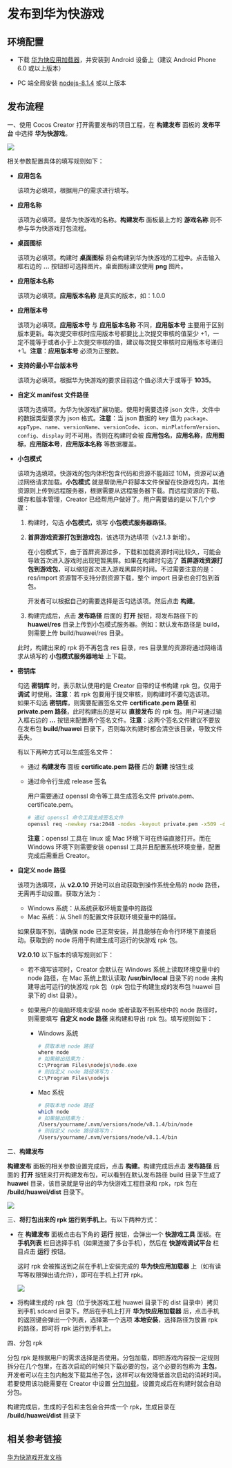 # 发布到华为快游戏

## 环境配置

- 下载 [华为快应用加载器](https://obs.cn-north-2.myhwclouds.com/hms-ds-wf/sdk/HwFastAPPEngine_Loader.1213_tool.zip)，并安装到 Android 设备上（建议 Android Phone 6.0 或以上版本）

- PC 端全局安装 [nodejs-8.1.4](https://nodejs.org/zh-cn/download/) 或以上版本

## 发布流程

一、使用 Cocos Creator 打开需要发布的项目工程，在 **构建发布** 面板的 **发布平台** 中选择 **华为快游戏**。

![](./publish-huawei-fast-games/build_option.png)

相关参数配置具体的填写规则如下：

- **应用包名**

  该项为必填项，根据用户的需求进行填写。

- **应用名称**

  该项为必填项。是华为快游戏的名称。**构建发布** 面板最上方的 **游戏名称** 则不参与华为快游戏打包流程。

- **桌面图标**

  该项为必填项。构建时 **桌面图标** 将会构建到华为快游戏的工程中。点击输入框右边的 **...** 按钮即可选择图片。桌面图标建议使用 **png** 图片。

- **应用版本名称**

  该项为必填项。**应用版本名称** 是真实的版本，如：1.0.0

- **应用版本号**

  该项为必填项。**应用版本号** 与 **应用版本名称** 不同，**应用版本号** 主要用于区别版本更新。每次提交审核时应用版本号都要比上次提交审核的值至少 +1，一定不能等于或者小于上次提交审核的值，建议每次提交审核时应用版本号递归 +1。**注意**：**应用版本号** 必须为正整数。

- **支持的最小平台版本号**

  该项为必填项。根据华为快游戏的要求目前这个值必须大于或等于 **1035**。

- **自定义 manifest 文件路径**

  该项为选填项。为华为快游戏扩展功能。使用时需要选择 json 文件，文件中的数据类型要求为 json 格式。**注意**：当 json 数据的 key 值为 `package`、`appType`、`name`、`versionName`、`versionCode`、`icon`、`minPlatformVersion`、`config`、`display` 时不可用。否则在构建时会被 **应用包名**，**应用名称**，**应用图标**，**应用版本号**，**应用版本名称** 等数据覆盖。

- **小包模式**

  该项为选填项。快游戏的包内体积包含代码和资源不能超过 10M，资源可以通过网络请求加载。**小包模式** 就是帮助用户将脚本文件保留在快游戏包内，其他资源则上传到远程服务器，根据需要从远程服务器下载。而远程资源的下载、缓存和版本管理，Creator 已经帮用户做好了。用户需要做的是以下几个步骤：

  1. 构建时，勾选 **小包模式**，填写 **小包模式服务器路径**。

  2. **首屏游戏资源打包到游戏包**，该选项为选填项（v2.1.3 新增）。
  
      在小包模式下，由于首屏资源过多，下载和加载资源时间比较久，可能会导致首次进入游戏时出现短暂黑屏。如果在构建时勾选了 **首屏游戏资源打包到游戏包**，可以缩短首次进入游戏黑屏的时间。不过需要注意的是：res/import 资源暂不支持分割资源下载，整个 import 目录也会打包到首包。
  
      开发者可以根据自己的需要选择是否勾选该项。然后点击 **构建**。

  3. 构建完成后，点击 **发布路径** 后面的 **打开** 按钮，将发布路径下的 **huawei/res** 目录上传到小包模式服务器。例如：默认发布路径是 build，则需要上传 build/huawei/res 目录。

  此时，构建出来的 rpk 将不再包含 res 目录，res 目录里的资源将通过网络请求从填写的 **小包模式服务器地址** 上下载。

- **密钥库**

  勾选 **密钥库** 时，表示默认使用的是 Creator 自带的证书构建 rpk 包，仅用于 **调试** 时使用。**注意**：若 rpk 包要用于提交审核，则构建时不要勾选该项。<br>
  如果不勾选 **密钥库**，则需要配置签名文件 **certificate.pem 路径** 和 **private.pem 路径**，此时构建出的是可以 **直接发布** 的 rpk 包。用户可通过输入框右边的 **...** 按钮来配置两个签名文件。**注意**：这两个签名文件建议不要放在发布包 **build/huawei** 目录下，否则每次构建时都会清空该目录，导致文件丢失。<br>

  有以下两种方式可以生成签名文件：

    - 通过 **构建发布** 面板 **certificate.pem 路径** 后的 **新建** 按钮生成

    - 通过命令行生成 release 签名

      用户需要通过 openssl 命令等工具生成签名文件 private.pem、certificate.pem。

      ```bash
      # 通过 openssl 命令工具生成签名文件
      openssl req -newkey rsa:2048 -nodes -keyout private.pem -x509 -days 3650 -out certificate.pem
      ```

      **注意**：openssl 工具在 linux 或 Mac 环境下可在终端直接打开。而在 Windows 环境下则需要安装 openssl 工具并且配置系统环境变量，配置完成后需重启 Creator。

- **自定义 node 路径**

  该项为选填项，从 **v2.0.10** 开始可以自动获取到操作系统全局的 node 路径，无需再手动设置。获取方法为：
  
  - Windows 系统：从系统获取环境变量中的路径
  - Mac 系统：从 Shell 的配置文件获取环境变量中的路径。
  
  如果获取不到，请确保 node 已正常安装，并且能够在命令行环境下直接启动。获取到的 node 将用于构建生成可运行的快游戏 rpk 包。

  **V2.0.10** 以下版本的填写规则如下：
  
  - 若不填写该项时，Creator 会默认在 Windows 系统上读取环境变量中的 node 路径，在 Mac 系统上默认读取 **/usr/bin/local** 目录下的 node 来构建导出可运行的快游戏 rpk 包（rpk 包位于构建生成的发布包 huawei 目录下的 dist 目录）。
  - 如果用户的电脑环境未安装 node 或者读取不到系统中的 node 路径时，则需要填写 **自定义 node 路径** 来构建和导出 rpk 包。填写规则如下：

    - Windows 系统

      ```bash
      # 获取本地 node 路径
      where node
      # 如果输出结果为：
      C:\Program Files\nodejs\node.exe
      # 则自定义 node 路径填写为：
      C:\Program Files\nodejs
      ```

    - Mac 系统

      ```bash
      # 获取本地 node 路径
      which node
      # 如果输出结果为：
      /Users/yourname/.nvm/versions/node/v8.1.4/bin/node
      # 则自定义 node 路径填写为：
      /Users/yourname/.nvm/versions/node/v8.1.4/bin
      ```

二、**构建发布**

  **构建发布** 面板的相关参数设置完成后，点击 **构建**。构建完成后点击 **发布路径** 后面的 **打开** 按钮来打开构建发布包，可以看到在默认发布路径 build 目录下生成了 **huawei** 目录，该目录就是导出的华为快游戏工程目录和 rpk，rpk 包在 **/build/huawei/dist** 目录下。

  ![](./publish-huawei-fast-games/rpk.png)

三、**将打包出来的 rpk 运行到手机上**。有以下两种方式：

  - 在 **构建发布** 面板点击右下角的 **运行** 按钮，会弹出一个 **快游戏工具** 面板。在 **手机列表** 栏目选择手机（如果连接了多台手机），然后在 **快游戏调试平台** 栏目点击 **运行** 按钮。

    这时 rpk 会被推送到之前在手机上安装完成的 **华为快应用加载器** 上（如有读写等权限弹出请允许），即可在手机上打开 rpk。

    ![](./publish-huawei-fast-games/play.png)

  - 将构建生成的 rpk 包（位于快游戏工程 huawei 目录下的 dist 目录中）拷贝到手机 sdcard 目录下。然后在手机上打开 **华为快应用加载器** 后，点击手机的返回键会弹出一个列表，选择第一个选项 **本地安装**，选择路径为放置 rpk 的路径，即可将 rpk 运行到手机上。

四、分包 rpk

分包 rpk 是根据用户的需求选择是否使用。分包加载，即把游戏内容按一定规则拆分在几个包里，在首次启动的时候只下载必要的包，这个必要的包称为 **主包**，开发者可以在主包内触发下载其他子包，这样可以有效降低首次启动的消耗时间。若要使用该功能需要在 Creator 中设置 [分包加载](../scripting/subpackage.md)，设置完成后在构建时就会自动分包。

构建完成后，生成的子包和主包会合并成一个 rpk，生成目录在 **/build/huawei/dist** 目录下

## 相关参考链接

[华为快游戏开发文档](https://developer.huawei.com/consumer/cn/service/hms/catalog/fastgameRuntime.html?page=fastapp_fastgameRuntime_introduction)
